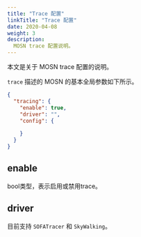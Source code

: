 ```yaml
---
title: "Trace 配置"
linkTitle: "Trace 配置"
date: 2020-04-08
weight: 3
description: 
  MOSN trace 配置说明。
---
```


本文是关于 MOSN trace 配置的说明。

`trace` 描述的 MOSN 的基本全局参数如下所示。

```json
{
  "tracing": {
    "enable": true,
    "driver": "",
    "config": {
      
    }
  }
}
```

## enable

bool类型，表示启用或禁用trace。

## driver

目前支持 `SOFATracer` 和 `SkyWalking`。
